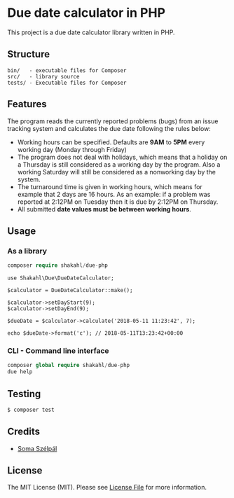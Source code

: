 # Due date calculator in PHP

This project is a due date calculator library written in PHP.

## Structure

```
bin/   - executable files for Composer
src/   - library source
tests/ - Executable files for Composer
```

## Features

The program reads the currently reported problems (bugs) from an issue tracking system and calculates the due date following the rules below: 
- Working hours can be specified. Defaults are **9AM** to **5PM** every working day (Monday through Friday) 
- The program does not deal with holidays, which means that a holiday on a Thursday is still considered as a working day by the program. Also a working Saturday will still be considered as a nonworking day by the system. 
- The turnaround time is given in working hours, which means for example that 2 days are 16 hours. As an example: if a problem was reported at 2:12PM on Tuesday then it is due by 2:12PM on Thursday. 
- All submitted **date values must be between working hours**.

## Usage

### As a library

``` php
composer require shakahl/due-php
```

```
use Shakahl\Due\DueDateCalculator;

$calculator = DueDateCalculator::make();

$calculator->setDayStart(9);
$calculator->setDayEnd(9);

$dueDate = $calculator->calculate('2018-05-11 11:23:42', 7);

echo $dueDate->format('c'); // 2018-05-11T13:23:42+00:00

```

### CLI - Command line interface

``` php
composer global require shakahl/due-php
due help
```

## Testing

``` bash
$ composer test
```

## Credits

- [Soma Szélpál][link-author]

## License

The MIT License (MIT). Please see [License File](LICENSE.md) for more information.

[ico-version]: https://img.shields.io/packagist/v/shakahl/due-php.svg?style=flat-square
[ico-license]: https://img.shields.io/badge/license-MIT-brightgreen.svg?style=flat-square
[ico-travis]: https://img.shields.io/travis/shakahl/due-php/master.svg?style=flat-square
[ico-scrutinizer]: https://img.shields.io/scrutinizer/coverage/g/shakahl/due-php.svg?style=flat-square
[ico-code-quality]: https://img.shields.io/scrutinizer/g/shakahl/due-php.svg?style=flat-square
[ico-downloads]: https://img.shields.io/packagist/dt/shakahl/due-php.svg?style=flat-square

[link-packagist]: https://packagist.org/packages/shakahl/due-php
[link-travis]: https://travis-ci.org/shakahl/due-php
[link-scrutinizer]: https://scrutinizer-ci.com/g/shakahl/due-php/code-structure
[link-code-quality]: https://scrutinizer-ci.com/g/shakahl/due-php
[link-downloads]: https://packagist.org/packages/shakahl/due-php
[link-author]: https://github.com/shakahl
[link-contributors]: ../../contributors

